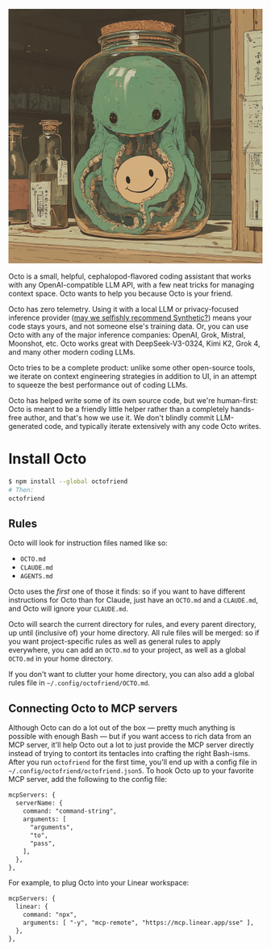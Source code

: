 ![octofriend](./octofriend.png)

Octo is a small, helpful, cephalopod-flavored coding assistant that works with
any OpenAI-compatible LLM API, with a few neat tricks for managing context
space. Octo wants to help you because Octo is your friend.

Octo has zero telemetry. Using it with a local LLM or privacy-focused inference
provider ([may we selfishly recommend Synthetic?](https://synthetic.new)) means
your code stays yours, and not someone else's training data. Or, you can use
Octo with any of the major inference companies: OpenAI, Grok, Mistral,
Moonshot, etc. Octo works great with DeepSeek-V3-0324, Kimi K2, Grok 4, and
many other modern coding LLMs.

Octo tries to be a complete product: unlike some other open-source tools, we
iterate on context engineering strategies in addition to UI, in an attempt to
squeeze the best performance out of coding LLMs.

Octo has helped write some of its own source code, but we're human-first: Octo
is meant to be a friendly little helper rather than a completely hands-free
author, and that's how we use it. We don't blindly commit LLM-generated code,
and typically iterate extensively with any code Octo writes.

# Install Octo
```bash
$ npm install --global octofriend
# Then:
octofriend
```

## Rules

Octo will look for instruction files named like so:

- `OCTO.md`
- `CLAUDE.md`
- `AGENTS.md`

Octo uses the *first* one of those it finds: so if you want to have different
instructions for Octo than for Claude, just have an `OCTO.md` and a
`CLAUDE.md`, and Octo will ignore your `CLAUDE.md`.

Octo will search the current directory for rules, and every parent directory,
up until (inclusive of) your home directory. All rule files will be merged: so
if you want project-specific rules as well as general rules to apply
everywhere, you can add an `OCTO.md` to your project, as well as a global
`OCTO.md` in your home directory.

If you don't want to clutter your home directory, you can also add a global
rules file in `~/.config/octofriend/OCTO.md`.

## Connecting Octo to MCP servers

Although Octo can do a lot out of the box — pretty much anything is possible
with enough Bash — but if you want access to rich data from an MCP server, it'll
help Octo out a lot to just provide the MCP server directly instead of trying
to contort its tentacles into crafting the right Bash-isms. After you run
`octofriend` for the first time, you'll end up with a config file in
`~/.config/octofriend/octofriend.json5`. To hook Octo up to your favorite MCP
server, add the following to the config file:

```json5
mcpServers: {
  serverName: {
    command: "command-string",
    arguments: [
      "arguments",
      "to",
      "pass",
    ],
  },
},
```

For example, to plug Octo into your Linear workspace:

```json5
mcpServers: {
  linear: {
    command: "npx",
    arguments: [ "-y", "mcp-remote", "https://mcp.linear.app/sse" ],
  },
},
```
